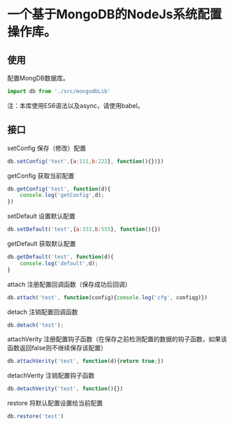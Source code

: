 # 一个基于MongoDB的NodeJs系统配置操作库。



## 使用

配置MongDB数据库。

```javascript
import db from './src/mongodbLib'
```
注：本库使用ES6语法以及async，请使用babel。



## 接口

setConfig		保存（修改）配置	

```javascript
db.setConfig('test',{a:111,b:222}, function(){})})
```

getConfig		获取当前配置

```javascript
db.getConfig('test', function(d){
	console.log('getConfig',d);
})
```

setDefault		设置默认配置

```javascript
db.setDefault('test',{a:333,b:555}, function(){})
```

getDefault		获取默认配置

```javascript
db.getDefault('test', function(d){
	console.log('default',d);
}
```

attach			注册配置回调函数（保存成功后回调）

```javascript
db.attach('test', function(config){console.log('cfg', confiqg)})                                 
```

detach			注销配置回调函数

```javascript
db.detach('test');
```

attachVerity		注册配置钩子函数（在保存之前检测配置的数据的钩子函数，如果该函数返回false则不继续保存该配置）

```javascript
db.attachVerity('test', function(d){return true;})
```

detachVerity		注销配置钩子函数

```javascript
db.detachVerity('test', function(){})
```

restore			将默认配置设置给当前配置

```javascript
db.restore('test')
```